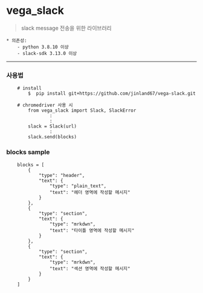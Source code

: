 # vega_slack
> slack message 전송을 위한 라이브러리

    * 의존성:
        - python 3.8.10 이상
        - slack-sdk 3.13.0 이상

------------------
### 사용법
```
    # install
        $  pip install git+https://github.com/jinland67/vega-slack.git

    # chromedriver 사용 시
        from vega_slack import Slack, SlackError
                :
                :
        slack = Slack(url)
                :
        slack.send(blocks)
```

### blocks sample
```
    blocks = [
        {
            "type": "header",
            "text": {
                "type": "plain_text",
                "text": "헤더 영역에 작성할 메시지"
            }
        },
        {
            "type": "section",
            "text": {
                "type": "mrkdwn",
                "text": "타이틀 영역에 작성할 메시지"
            }
        },
        {
            "type": "section",
            "text": {
                "type": "mrkdwn",
                "text": "섹션 영역에 작성할 메시지"
            }
        }
    ]
```

